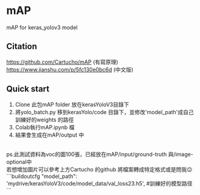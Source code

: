 # mAP
mAP for keras_yolov3 model
## Citation
https://github.com/Cartucho/mAP (有寫原理) <br>https://www.jianshu.com/p/5fc130e0bc6d (中文版)
## Quick start
1. Clone 此包mAP folder 放在kerasYoloV3目錄下
2. 將yolo_batch.py 移到kerasYolo/code 目錄下，並修改'model_path'成自己訓練好的weights 的路徑
3. Colab執行mAP.ipynb 檔
4. 結果會生成在mAP/output 中
<br> 
ps.此測試資料為voc的圖100張，已經放在mAP/input/ground-truth 與/image-optional中 <br> 
若想增加圖片可以參考上方Cartucho 的github 將檔案轉成特定格式或是問我😉
```buildoutcfg
"model_path": 'mydrive/kerasYoloV3/code/model_data/val_loss23.h5', #訓練好的模型路径
```
 